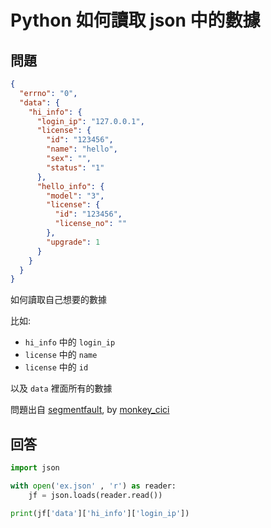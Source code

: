 # Python 如何讀取 json 中的數據

## 問題

```json
{
  "errno": "0",
  "data": {
    "hi_info": {
      "login_ip": "127.0.0.1",
      "license": {
        "id": "123456",
        "name": "hello",
        "sex": "",
        "status": "1"
      },
      "hello_info": {
        "model": "3",
        "license": {
          "id": "123456",
          "license_no": ""
        },
        "upgrade": 1
      }
    }
  }
}
```

如何讀取自己想要的數據

比如:

* `hi_info` 中的 `login_ip`
* `license` 中的 `name`
* `license` 中的 `id`

以及 `data` 裡面所有的數據

問題出自 [segmentfault](), by [monkey_cici](https://segmentfault.com/u/monkey_cici)

## 回答

```python
import json

with open('ex.json' , 'r') as reader:
    jf = json.loads(reader.read())

print(jf['data']['hi_info']['login_ip'])
```
